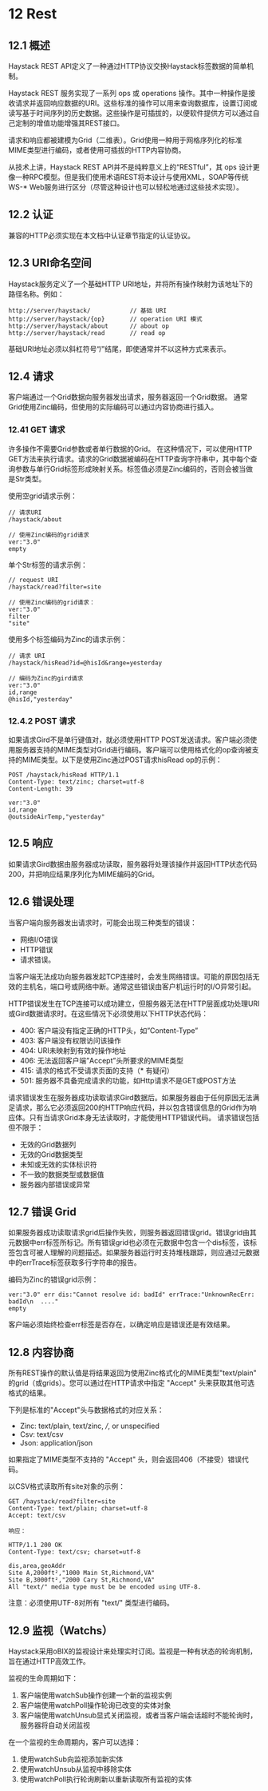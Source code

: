 # 12 Rest
## 12.1 概述
Haystack REST API定义了一种通过HTTP协议交换Haystack标签数据的简单机制。

Haystack REST 服务实现了一系列 ops 或 operations 操作。其中一种操作是接收请求并返回响应数据的URI。这些标准的操作可以用来查询数据库，设置订阅或读写基于时间序列的历史数据。这些操作是可插拔的，以便软件提供方可以通过自己定制的增值功能增强其REST接口。

请求和响应都被建模为Grid（二维表）。Grid使用一种用于网格序列化的标准MIME类型进行编码，或者使用可插拔的HTTP内容协商。

从技术上讲，Haystack REST API并不是纯粹意义上的“RESTful”，其 ops 设计更像一种RPC模型。但是我们使用术语REST将本设计与使用XML，SOAP等传统WS-* Web服务进行区分（尽管这种设计也可以轻松地通过这些技术实现）。


## 12.2 认证
兼容的HTTP必须实现在本文档中认证章节指定的认证协议。

## 12.3 URI命名空间
Haystack服务定义了一个基础HTTP URI地址，并将所有操作映射为该地址下的路径名称。例如：
```
http://server/haystack/           // 基础 URI
http://server/haystack/{op}       // operation URI 模式
http://server/haystack/about      // about op
http://server/haystack/read       // read op
```

基础URI地址必须以斜杠符号“/”结尾，即使通常并不以这种方式来表示。

## 12.4 请求
客户端通过一个Grid数据向服务器发出请求，服务器返回一个Grid数据。 通常Grid使用Zinc编码，但使用的实际编码可以通过内容协商进行插入。

### 12.41 GET 请求
许多操作不需要Grid参数或者单行数据的Grid。 在这种情况下，可以使用HTTP GET方法来执行请求。请求的Grid数据被编码在HTTP查询字符串中，其中每个查询参数与单行Grid标签形成映射关系。标签值必须是Zinc编码的，否则会被当做是Str类型。

使用空grid请求示例：
```
// 请求URI
/haystack/about

// 使用Zinc编码的grid请求
ver:"3.0"
empty
```

单个Str标签的请求示例：
```
// request URI
/haystack/read?filter=site

// 使用Zinc编码的grid请求：
ver:"3.0"
filter
"site"
```

使用多个标签编码为Zinc的请求示例：
```
// 请求 URI
/haystack/hisRead?id=@hisId&range=yesterday

// 编码为Zinc的gird请求
ver:"3.0"
id,range
@hisId,"yesterday"
```

### 12.4.2 POST 请求
如果请求Gird不是单行键值对，就必须使用HTTP POST发送请求。客户端必须使用服务器支持的MIME类型对Grid进行编码。客户端可以使用格式化的op查询被支持的MIME类型。以下是使用Zinc通过POST请求hisRead op的示例：
```
POST /haystack/hisRead HTTP/1.1
Content-Type: text/zinc; charset=utf-8
Content-Length: 39

ver:"3.0"
id,range
@outsideAirTemp,"yesterday"
```

## 12.5 响应
如果请求Gird数据由服务器成功读取，服务器将处理该操作并返回HTTP状态代码200，并把响应结果序列化为MIME编码的Grid。

## 12.6 错误处理
当客户端向服务器发出请求时，可能会出现三种类型的错误：
+ 网络I/O错误
+ HTTP错误
+ 请求错误。

当客户端无法成功向服务器发起TCP连接时，会发生网络错误。可能的原因包括无效的主机名，端口号或网络中断。通常这些错误由客户机运行时的I/O异常引起。

HTTP错误发生在TCP连接可以成功建立，但服务器无法在HTTP层面成功处理URI或Gird数据请求时。在这些情况下必须使用以下HTTP状态代码：

+ 400: 客户端没有指定正确的HTTP头，如”Content-Type”
+ 403: 客户端没有权限访问该操作
+ 404: URI未映射到有效的操作地址
+ 406: 无法返回客户端”Accept”头所要求的MIME类型
+ 415: 请求的格式不受请求页面的支持（* 有疑问）
+ 501: 服务器不具备完成请求的功能，如Http请求不是GET或POST方法

请求错误发生在服务器成功读取请求Gird数据后。如果服务器由于任何原因无法满足请求，那么它必须返回200的HTTP响应代码，并以包含错误信息的Grid作为响应体。只有当请求Grid本身无法读取时，才能使用HTTP错误代码。 请求错误包括但不限于：

+ 无效的Grid数据列
+ 无效的Grid数据类型
+ 未知或无效的实体标识符
+ 不一致的数据类型或数据值
+ 服务器内部错误或异常

## 12.7 错误 Grid
如果服务器成功读取请求grid后操作失败，则服务器返回错误grid。错误grid由其元数据中err标签所标记。所有错误grid也必须在元数据中包含一个dis标签，该标签包含可被人理解的问题描述。如果服务器运行时支持堆栈跟踪，则应通过元数据中的errTrace标签获取多行字符串的报告。

编码为Zinc的错误grid示例：
```
ver:"3.0" err dis:"Cannot resolve id: badId" errTrace:"UnknownRecErr: badId\n  ...."
empty
```

客户端必须始终检查err标签是否存在，以确定响应是错误还是有效结果。

## 12.8 内容协商
所有REST操作的默认值是将结果返回为使用Zinc格式化的MIME类型"text/plain" 的grid（或grids）。您可以通过在HTTP请求中指定 "Accept" 头来获取其他可选格式的结果。

下列是标准的"Accept"头与数据格式的对应关系：

+ Zinc: text/plain, text/zinc, */*, or unspecified
+ Csv: text/csv
+ Json: application/json

如果指定了MIME类型不支持的 "Accept" 头，则会返回406（不接受）错误代码。

以CSV格式读取所有site对象的示例：
```
GET /haystack/read?filter=site
Content-Type: text/plain; charset=utf-8
Accept: text/csv

响应：

HTTP/1.1 200 OK
Content-Type: text/csv; charset=utf-8

dis,area,geoAddr
Site A,2000ft²,"1000 Main St,Richmond,VA"
Site B,3000ft²,"2000 Cary St,Richmond,VA"
All "text/" media type must be be encoded using UTF-8.
```

注意：必须使用UTF-8对所有 "text/" 类型进行编码。

## 12.9 监视（Watchs）
Haystack采用oBIX的监视设计来处理实时订阅。监视是一种有状态的轮询机制，旨在通过HTTP高效工作。

监视的生命周期如下：

1. 客户端使用watchSub操作创建一个新的监视实例
2. 客户端使用watchPoll操作轮询已改变的实体对象
3. 客户端使用watchUnsub显式关闭监视，或者当客户端会话超时不能轮询时，服务器将自动关闭监视

在一个监视的生命周期内，客户可以选择：

1. 使用watchSub向监视添加新实体
2. 使用watchUnsub从监视中移除实体
3. 使用watchPoll执行轮询刷新以重新读取所有监视的实体